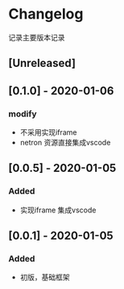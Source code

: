 # Changelog
记录主要版本记录

## [Unreleased]

## [0.1.0] - 2020-01-06
### modify
- 不采用实现iframe 
- netron 资源直接集成vscode

## [0.0.5] - 2020-01-05
### Added
- 实现iframe 集成vscode

## [0.0.1] - 2020-01-05
### Added
- 初版，基础框架